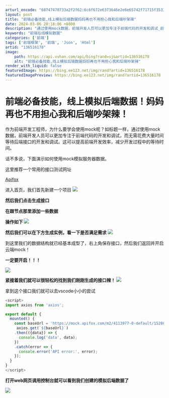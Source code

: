 ```yaml
---
arturl_encode: "68747470733a2f2f62:6c6f672e6373646e2e6e65742f71715f35333031383036342f:61727469636c652f64657461696c732f313336353136313738"
layout: post
title: "前端必备技能,线上模拟后端数据妈妈再也不用担心我和后端吵架辣"
date: 2024-03-06 20:18:06 +0800
description: "通过使用mock数据，前端开发人员可以更加专注于前端代码的开发和调试_前端在线模拟数据"
keywords: "前端在线模拟数据"
categories: ['前端']
tags: ['前端框架', '前端', 'Json', 'Html']
artid: "136516178"
image:
    path: https://api.vvhan.com/api/bing?rand=sj&artid=136516178
    alt: "前端必备技能,线上模拟后端数据妈妈再也不用担心我和后端吵架辣"
render_with_liquid: false
featuredImage: https://bing.ee123.net/img/rand?artid=136516178
featuredImagePreview: https://bing.ee123.net/img/rand?artid=136516178
---
```


# 前端必备技能，线上模拟后端数据！妈妈再也不用担心我和后端吵架辣！

作为前端开发工程师，为什么要学会使用mock呢？如标题一样，通过使用mock数据，前端开发人员可以更加专注于前端代码的开发和调试，而无需花费大量时间等待后端接口的开发和调试。这可以提高前端开发效率，减少开发过程中的等待时间。

话不多说，下面演示如何使用mock模拟服务器数据。

这里推荐一个常用的接口测试网址

[Apifox](https://app.apifox.com/main "Apifox")

进入首页，我们首先新建一个项目
![](https://i-blog.csdnimg.cn/blog_migrate/9a1ad74f93a9bbb78e499e6b060911f5.png)

**然后我们点击生成接口**

**在跟节点那里添加一些数据**

**操作如下
![](https://i-blog.csdnimg.cn/blog_migrate/eab4003f95e1559e21e0118e736c4ac5.png)**

**然后我们可以在下方生成实例，看一下是否满足需求**
![](https://i-blog.csdnimg.cn/blog_migrate/ca3c9f7a01240b500cab0682d9b92d86.png)

到这里我们的数据结构就已经基本成型了，右上角保存接口，然后我们返回并开启云端mock！

**一定要开启！！！**

**![](https://i-blog.csdnimg.cn/blog_migrate/0d9f7d6082cc0d3bedd94b74ec943e79.png)**

**紧接着我们就可以很轻松的找到我们刚刚生成的接口辣！
![](https://i-blog.csdnimg.cn/blog_migrate/51dea0803bdfec4eafc7b0bc4719ffd7.png)**

拿到这个接口我们就可以去vscode小小的尝试

```javascript
<script>
import axios from 'axios';

export default {
  mounted() {
    const baseUrl = 'https://mock.apifox.com/m2/4113977-0-default/152804691';
     axios.get(`${baseUrl}`)
    .then(({data}) => {
      console.log('data', data);
    })
    .catch(error => {
      console.error('API error:', error);
    });
  }
}
</script>
```

**打开web网页调用控制台就可以看到我们创建的模拟后端数据了**

![](https://i-blog.csdnimg.cn/blog_migrate/9bcc0211baf8a12dced3356321ab73c1.png)